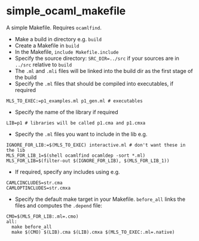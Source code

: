 # simple_ocaml_makefile

A simple Makefile. Requires `ocamlfind`.

  * Make a build in directory e.g. `build`
  * Create a Makefile in `build`
  * In the Makefile, `include Makefile.include`
  * Specify the source directory: `SRC_DIR=../src` if your sources are in `../src` relative to `build`
  * The `.ml` and `.mli` files will be linked into the build dir as the first stage of the build
  * Specify the `.ml` files that should be compiled into executables, if required
  
```
MLS_TO_EXEC:=p1_examples.ml p1_gen.ml # executables
```

  * Specify the name of the library if required

```
LIB=p1 # libraries will be called p1.cma and p1.cmxa
```

  * Specify the `.ml` files you want to include in the lib e.g. 

```
IGNORE_FOR_LIB:=$(MLS_TO_EXEC) interactive.ml # don't want these in the lib
MLS_FOR_LIB_1=$(shell ocamlfind ocamldep -sort *.ml)
MLS_FOR_LIB=$(filter-out $(IGNORE_FOR_LIB), $(MLS_FOR_LIB_1))
```

  * If required, specify any includes using e.g.

```
CAMLCINCLUDES=str.cma
CAMLOPTINCLUDES=str.cmxa
```

  * Specify the default make target in your Makefile. `before_all` links the files and computes the `.depend` file:
  
```
CMO=$(MLS_FOR_LIB:.ml=.cmo)
all:
  make before_all
  make $(CMO) $(LIB).cma $(LIB).cmxa $(MLS_TO_EXEC:.ml=.native)
```
